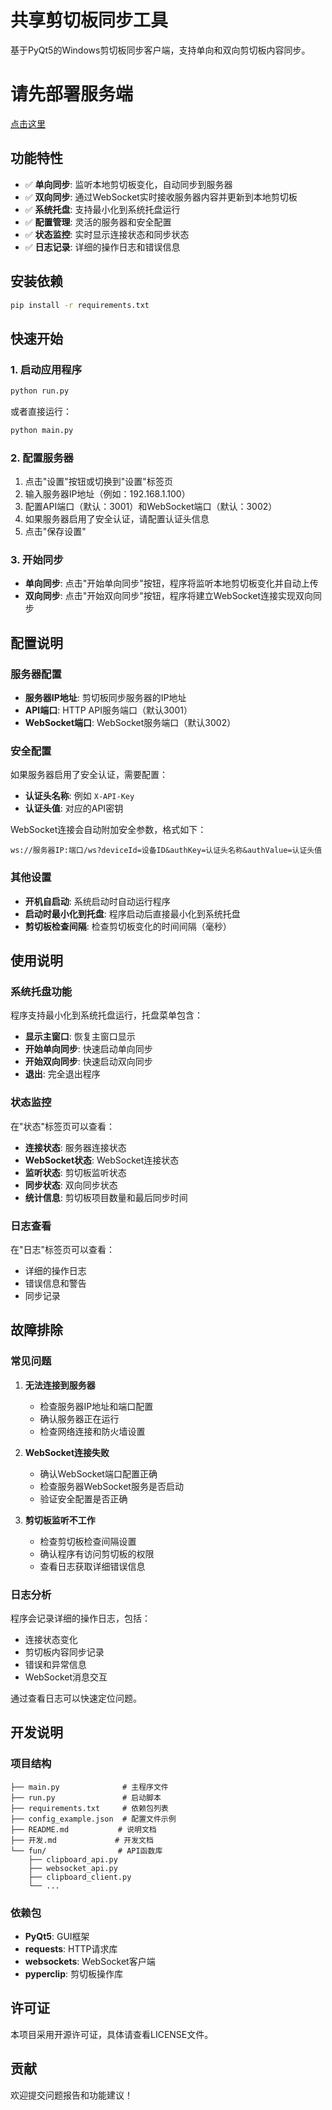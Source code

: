 # 共享剪切板同步工具

基于PyQt5的Windows剪切板同步客户端，支持单向和双向剪切板内容同步。

# 请先部署服务端
[点击这里](https://github.com/SClipBoard/ClipBoard)

## 功能特性

- ✅ **单向同步**: 监听本地剪切板变化，自动同步到服务器
- ✅ **双向同步**: 通过WebSocket实时接收服务器内容并更新到本地剪切板
- ✅ **系统托盘**: 支持最小化到系统托盘运行
- ✅ **配置管理**: 灵活的服务器和安全配置
- ✅ **状态监控**: 实时显示连接状态和同步状态
- ✅ **日志记录**: 详细的操作日志和错误信息

## 安装依赖

```bash
pip install -r requirements.txt
```

## 快速开始

### 1. 启动应用程序

```bash
python run.py
```

或者直接运行：

```bash
python main.py
```

### 2. 配置服务器

1. 点击"设置"按钮或切换到"设置"标签页
2. 输入服务器IP地址（例如：192.168.1.100）
3. 配置API端口（默认：3001）和WebSocket端口（默认：3002）
4. 如果服务器启用了安全认证，请配置认证头信息
5. 点击"保存设置"

### 3. 开始同步

- **单向同步**: 点击"开始单向同步"按钮，程序将监听本地剪切板变化并自动上传
- **双向同步**: 点击"开始双向同步"按钮，程序将建立WebSocket连接实现双向同步

## 配置说明

### 服务器配置

- **服务器IP地址**: 剪切板同步服务器的IP地址
- **API端口**: HTTP API服务端口（默认3001）
- **WebSocket端口**: WebSocket服务端口（默认3002）

### 安全配置

如果服务器启用了安全认证，需要配置：

- **认证头名称**: 例如 `X-API-Key`
- **认证头值**: 对应的API密钥

WebSocket连接会自动附加安全参数，格式如下：
```
ws://服务器IP:端口/ws?deviceId=设备ID&authKey=认证头名称&authValue=认证头值
```

### 其他设置

- **开机自启动**: 系统启动时自动运行程序
- **启动时最小化到托盘**: 程序启动后直接最小化到系统托盘
- **剪切板检查间隔**: 检查剪切板变化的时间间隔（毫秒）

## 使用说明

### 系统托盘功能

程序支持最小化到系统托盘运行，托盘菜单包含：

- **显示主窗口**: 恢复主窗口显示
- **开始单向同步**: 快速启动单向同步
- **开始双向同步**: 快速启动双向同步
- **退出**: 完全退出程序

### 状态监控

在"状态"标签页可以查看：

- **连接状态**: 服务器连接状态
- **WebSocket状态**: WebSocket连接状态
- **监听状态**: 剪切板监听状态
- **同步状态**: 双向同步状态
- **统计信息**: 剪切板项目数量和最后同步时间

### 日志查看

在"日志"标签页可以查看：

- 详细的操作日志
- 错误信息和警告
- 同步记录

## 故障排除

### 常见问题

1. **无法连接到服务器**
   - 检查服务器IP地址和端口配置
   - 确认服务器正在运行
   - 检查网络连接和防火墙设置

2. **WebSocket连接失败**
   - 确认WebSocket端口配置正确
   - 检查服务器WebSocket服务是否启动
   - 验证安全配置是否正确

3. **剪切板监听不工作**
   - 检查剪切板检查间隔设置
   - 确认程序有访问剪切板的权限
   - 查看日志获取详细错误信息

### 日志分析

程序会记录详细的操作日志，包括：

- 连接状态变化
- 剪切板内容同步记录
- 错误和异常信息
- WebSocket消息交互

通过查看日志可以快速定位问题。

## 开发说明

### 项目结构

```
├── main.py              # 主程序文件
├── run.py               # 启动脚本
├── requirements.txt     # 依赖包列表
├── config_example.json  # 配置文件示例
├── README.md           # 说明文档
├── 开发.md             # 开发文档
└── fun/                # API函数库
    ├── clipboard_api.py
    ├── websocket_api.py
    ├── clipboard_client.py
    └── ...
```

### 依赖包

- **PyQt5**: GUI框架
- **requests**: HTTP请求库
- **websockets**: WebSocket客户端
- **pyperclip**: 剪切板操作库

## 许可证

本项目采用开源许可证，具体请查看LICENSE文件。

## 贡献

欢迎提交问题报告和功能建议！

